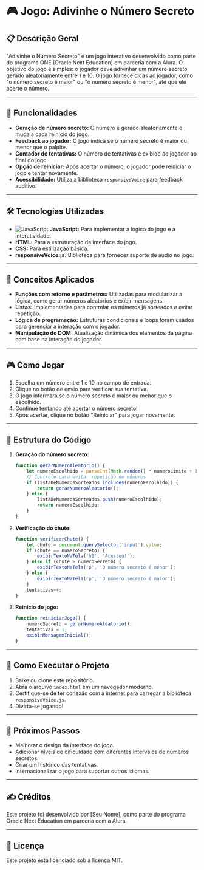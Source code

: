 # 🎮 Jogo: Adivinhe o Número Secreto

## 📋 Descrição Geral
"Adivinhe o Número Secreto" é um jogo interativo desenvolvido como parte do programa ONE (Oracle Next Education) em parceria com a Alura. O objetivo do jogo é simples: o jogador deve adivinhar um número secreto gerado aleatoriamente entre 1 e 10. O jogo fornece dicas ao jogador, como "o número secreto é maior" ou "o número secreto é menor", até que ele acerte o número.

---

## 🎯 Funcionalidades
- **Geração de número secreto:** O número é gerado aleatoriamente e muda a cada reinício do jogo.
- **Feedback ao jogador:** O jogo indica se o número secreto é maior ou menor que o palpite.
- **Contador de tentativas:** O número de tentativas é exibido ao jogador ao final do jogo.
- **Opção de reiniciar:** Após acertar o número, o jogador pode reiniciar o jogo e tentar novamente.
- **Acessibilidade:** Utiliza a biblioteca `responsiveVoice` para feedback auditivo.

---

## 🛠️ Tecnologias Utilizadas
- ![JavaScript](https://camo.githubusercontent.com/2ed691285a3c5eec6c2b2cd2d2bc610a09e39dab92e69a5999a5d1a43b873c4b/68747470733a2f2f696d672e736869656c64732e696f2f62616467652f2d4a6176615363726970742d4637444631453f7374796c653d666c61742d737175617265266c6f676f3d6a617661736372697074266c6f676f436f6c6f723d626c61636b) **JavaScript:** Para implementar a lógica do jogo e a interatividade.
- **HTML:** Para a estruturação da interface do jogo.
- **CSS:** Para estilização básica.
- **responsiveVoice.js:** Biblioteca para fornecer suporte de áudio no jogo.

---

## 🧠 Conceitos Aplicados
- **Funções com retorno e parâmetros:** Utilizadas para modularizar a lógica, como gerar números aleatórios e exibir mensagens.
- **Listas:** Implementadas para controlar os números já sorteados e evitar repetição.
- **Lógica de programação:** Estruturas condicionais e loops foram usados para gerenciar a interação com o jogador.
- **Manipulação do DOM:** Atualização dinâmica dos elementos da página com base na interação do jogador.

---

## 🎮 Como Jogar
1. Escolha um número entre 1 e 10 no campo de entrada.
2. Clique no botão de envio para verificar sua tentativa.
3. O jogo informará se o número secreto é maior ou menor que o escolhido.
4. Continue tentando até acertar o número secreto!
5. Após acertar, clique no botão "Reiniciar" para jogar novamente.

---

## 📂 Estrutura do Código
1. **Geração do número secreto:**
   ```javascript
   function gerarNumeroAleatorio() {
       let numeroEscolhido = parseInt(Math.random() * numeroLimite + 1);
       // Controle para evitar repetição de números
       if (listaDeNumerosSorteados.includes(numeroEscolhido)) {
           return gerarNumeroAleatorio();
       } else {
           listaDeNumerosSorteados.push(numeroEscolhido);
           return numeroEscolhido;
       }
   }
   ```

2. **Verificação do chute:**
   ```javascript
   function verificarChute() {
       let chute = document.querySelector('input').value;
       if (chute == numeroSecreto) {
           exibirTextoNaTela('h1', 'Acertou!');
       } else if (chute > numeroSecreto) {
           exibirTextoNaTela('p', 'O número secreto é menor');
       } else {
           exibirTextoNaTela('p', 'O número secreto é maior');
       }
       tentativas++;
   }
   ```

3. **Reinício do jogo:**
   ```javascript
   function reiniciarJogo() {
       numeroSecreto = gerarNumeroAleatorio();
       tentativas = 1;
       exibirMensagemInicial();
   }
   ```

---

## 🚀 Como Executar o Projeto
1. Baixe ou clone este repositório.
2. Abra o arquivo `index.html` em um navegador moderno.
3. Certifique-se de ter conexão com a internet para carregar a biblioteca `responsiveVoice.js`.
4. Divirta-se jogando!

---

## 🔮 Próximos Passos
- Melhorar o design da interface do jogo.
- Adicionar níveis de dificuldade com diferentes intervalos de números secretos.
- Criar um histórico das tentativas.
- Internacionalizar o jogo para suportar outros idiomas.

---

## ✍️ Créditos
Este projeto foi desenvolvido por [Seu Nome], como parte do programa Oracle Next Education em parceria com a Alura.

---

## 📜 Licença
Este projeto está licenciado sob a licença MIT.

